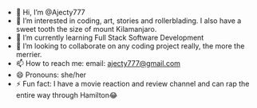 - 👋 Hi, I’m @Ajecty777
- 👀 I’m interested in coding, art, stories and rollerblading. I also have a sweet tooth the size of mount Kilamanjaro.
- 🌱 I’m currently learning Full Stack Software Development
- 💞️ I’m looking to collaborate on any coding project really, the more the merrier.
- 📫 How to reach me: email: ajecty777@gmail.com
- 😄 Pronouns: she/her
- ⚡ Fun fact: I have a movie reaction and review channel and can rap the entire way through Hamilton😂

<!---
Ajecty777/Ajecty777 is a ✨ special ✨ repository because its `README.md` (this file) appears on your GitHub profile.
You can click the Preview link to take a look at your changes.
--->
